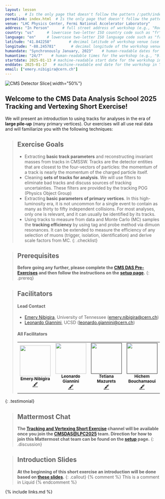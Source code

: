```yaml
---
layout: lesson
root: .  # Is the only page that doesn't follow the pattern /:path/index.html
permalink: index.html  # Is the only page that doesn't follow the pattern /:path/index.html
venue: "LHC Physics Center, Fermi National Accelerator Laboratory"        # brief name of the institution that hosts the workshop without address (e.g., "Euphoric State University")
address: "In Person"      # full street address of workshop (e.g., "Room A, 123 Forth Street, Blimingen, Euphoria"), videoconferencing URL, or 'online'
country: "us"      # lowercase two-letter ISO country code such as "fr" (see https://en.wikipedia.org/wiki/ISO_3166-1#Current_codes) for the institution that hosts the workshop
language: "en"     # lowercase two-letter ISO language code such as "fr" (see https://en.wikipedia.org/wiki/List_of_ISO_639-1_codes) for the
latitude: "41.842258"        # decimal latitude of workshop venue (use https://www.latlong.net/)
longitude: "-88.245781"       # decimal longitude of the workshop venue (use https://www.latlong.net)
humandate: "Synchronously January, 2023"    # human-readable dates for the workshop (e.g., "Feb 17-18, 2020")
humantime: "24/7"    # human-readable times for the workshop (e.g., "9:00 am - 4:30 pm")
startdate: 2025-01-13 # machine-readable start date for the workshop in YYYY-MM-DD format like 2015-01-01
enddate: 2025-01-17   # machine-readable end date for the workshop in YYYY-MM-DD format like 2015-01-02
email: ["emery.nibigira@cern.ch"]
---
```


![CMS Detector Slice](https://cmsexperiment.web.cern.ch/sites/cmsexperiment.web.cern.ch/files/detectoroverview.gif){:width="50%"}

## Welcome to the CMS Data Analysis School 2025 Tracking and Vertexing Short Exercise!

We will present an introduction to using tracks for analyses in the era of **large pile-up** (many primary vertices). Our exercises will all use real data and will familiarize you with the following techniques:

> ## Exercise Goals
> - Extracting **basic track parameters** and reconstructing invariant masses from tracks in CMSSW. Tracks are the detector entities that are closest to the four-vectors of particles: the momentum of a track is nearly the momentum of the charged particle itself.
> - Cleaning **sets of tracks for analysis**. We will use filters to eliminate bad tracks and discuss sources of tracking uncertainties. These filters are provided by the tracking POG (Physics Object Group)
> - Extracting **basic parameters of primary vertices**. In this high-luminosity era, it is not uncommon for a single event to contain as many as thirty to fifty independent collisions. For most analyses, only one is relevant, and it can usually be identified by its tracks.
> - Using tracks to measure from data and Monte Carlo (MC) samples the **tracking efficiency** by using tag and probe method via dimuon resonances. It can be extended to measure the efficiency of any selection of muons (trigger, isolation, identification) and derive scale factors from MC.
{: .checklist}

> ## Prerequisites
> **Before going any further, please complete the [CMS DAS Pre-Exercises](https://fnallpc.github.io/cms-das-pre-exercises/) and then follow the instructions on the [setup page](setup.md).**
{: .prereq}


> ## Facilitators
> #### Lead Contact
> * [Emery Nibigira](#facilitators), University of Tennessee ([emery.nibigira@cern.ch](mailto:emery.nibigira@cern.ch))
> * [Leonardo Giannini](#facilitators), UCSD ([leonardo.giannini@cern.ch](mailto:leonardo.giannini@cern.ch))
>  
> #### All Facilitators
> <table>
>   <tr>
>     <td align="center"><a href="https://github.com/enibigir"><img src="https://lpc.fnal.gov//CMSDAS2025/Emery_Nibigira.jpg" width="100px;" alt=""/><br /><sub><b>Emery Nibigira</b></sub></a><br /><a href="https://lpc.fnal.gov/fellows/2025/Emery_Nibigira.shtml" title="More about him">🖋</a></td>
>     <td align="center"><a href="https://github.com/leonardogiannini"><img src="https://lpc.fnal.gov//CMSDAS2025/Leonardo_Giannini.jpg" width="100px;" alt=""/><br /><sub><b>Leonardo Giannini</b></sub></a><br /><a href="https://github.com/leonardogiannini" title="More about him">🖋</a></td>
>     <td align="center"><a href=""><img src="https://lpc.fnal.gov//CMSDAS2025/Tetiana_Mazurets.jpg" width="100px;" alt=""/><br /><sub><b>Tetiana Mazurets</b></sub></a><br /><a href="" title="More about Tetiana">🖋</a></td>
>     <td align="center"><a href=""><img src="https://lpc.fnal.gov//CMSDAS2025/Hichem_Bouchamaoui.jpg" width="100px;" alt=""/><br /><sub><b>Hichem Bouchamaoui</b></sub></a><br /><a href="" title="More about Hichem">🖋</a></td>
>     <td align="center"><a href=""><img src="https://lpc.fnal.gov//CMSDAS2025/Raymond_Wynne.jpg" width="100px;" alt=""/><br /><sub><b>Ray Wynne</b></sub></a><br /><a href="" title="More about Ray">🖋</a></td>
>     <td align="center"><a href="https://github.com/akgrummer"><img src="https://lpc.fnal.gov//CMSDAS2025/Aidan_Grummer.jpg" width="100px;" alt=""/><br /><sub><b>Aidan Grummer</b></sub></a><br /><a href="https://github.com/akgrummer" title="More about Aidan">🖋</a></td>
>   </tr>
> </table>
{: .testimonial}


> ## Mattermost Chat
> **The [Tracking and Vertexing Short Exercise](https://mattermost.web.cern.ch/cmsdaslpc2025/channels/shortextrackingvertexing) channel will be available once you join the [CMSDAS@LPC2025](https://mattermost.web.cern.ch/cmsdaslpc2025/channels/town-square) team. Direction for how to join this Mattermost chat team can be found on the <a href="setup.html">setup</a> page.**
{: .discussion}

> ## Introduction Slides
> **At the beginning of this short exercise an introduction will be done based on <a href="files/CMSDASCERN2023_TrackingVertexingExercise_Introduction.pdf">these slides</a>.**
{: .callout}
{% comment %} This is a comment in Liquid {% endcomment %}

<!-- > ## Close-out Slides
> **You can find a guideline closeup for the Tracking and Vertexing Short Exercise questions and results on [these slides](https://docs.google.com/viewer?url=https://raw.githubusercontent.com/CMSTrackingPOG/trackingvertexing/gh-pages/files/CMSDASCERN2023_TrackingVertexingExercise_Wrapup.pdf).**
{: .challenge}
{% comment %} This is a comment in Liquid {% endcomment %} -->

{% include links.md %}
